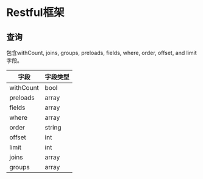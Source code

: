# Restful框架

## 查询
包含withCount, joins, groups, preloads, fields, where, order, offset, and limit字段。

|字段|字段类型|
|-----|:---|
|withCount|bool|
|preloads|array|
|fields|array|
|where|array|
|order|string|
|offset|int|
|limit|int|
|joins|array|
|groups|array|